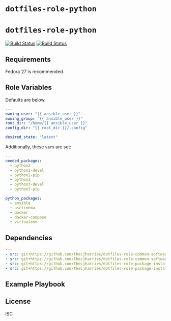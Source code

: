 # `dotfiles-role-python`
# `dotfiles-role-python`

[![Build Status](https://travis-ci.org/thecjharries/dotfiles-role-python.svg?branch=master)](https://travis-ci.org/thecjharries/dotfiles-role-python)
[![Build Status](https://travis-ci.org/thecjharries/dotfiles-role-python.svg?branch=master)](https://travis-ci.org/thecjharries/dotfiles-role-python)


## Requirements

Fedora 27 is recommended.

## Role Variables

Defaults are below.

```yml
---
owning_user: "{{ ansible_user }}"
owning_group: "{{ ansible_user }}"
root_dir: "/home/{{ ansible_user }}"
config_dir: "{{ root_dir }}/.config"

desired_state: "latest"
```

Additionally, these `vars` are set:

```yml
---
needed_packages:
  - python2
  - python2-devel
  - python2-pip
  - python3
  - python3-devel
  - python3-pip

python_packages:
  - ansible
  - asciinema
  - docker
  - docker-compose
  - virtualenv
```

## Dependencies

```yml
---
- src: git+https://github.com/thecjharries/dotfiles-role-common-software.git
- src: git+https://github.com/thecjharries/dotfiles-role-common-software.git
- src: git+https://github.com/thecjharries/dotfiles-role-package-installer.git
- src: git+https://github.com/thecjharries/dotfiles-role-package-installer.git
```

## Example Playbook

## License

ISC
